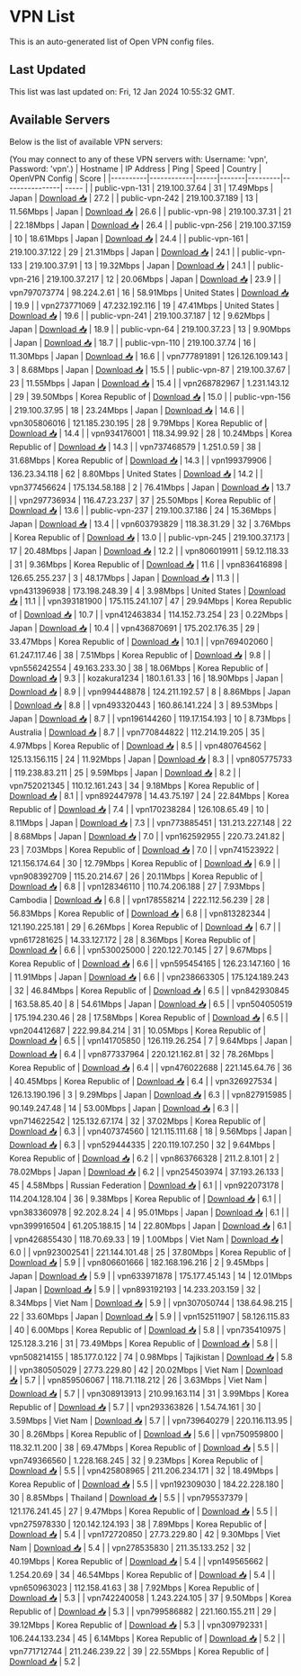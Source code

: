 # VPN List

This is an auto-generated list of Open VPN config files.

## Last Updated

This list was last updated on: Fri, 12 Jan 2024 10:55:32 GMT.

## Available Servers

Below is the list of available VPN servers:

(You may connect to any of these VPN servers with: Username: 'vpn', Password: 'vpn'.)
| Hostname | IP Address | Ping | Speed | Country | OpenVPN Config | Score |
|----------|------------|------|-------|---------|----------------| ----- |
| public-vpn-131 | 219.100.37.64 | 31 | 17.49Mbps | Japan | [Download 📥](./configs/server_0_JP.ovpn) | 27.2 |
| public-vpn-242 | 219.100.37.189 | 13 | 11.56Mbps | Japan | [Download 📥](./configs/server_1_JP.ovpn) | 26.6 |
| public-vpn-98 | 219.100.37.31 | 21 | 22.18Mbps | Japan | [Download 📥](./configs/server_2_JP.ovpn) | 26.4 |
| public-vpn-256 | 219.100.37.159 | 10 | 18.61Mbps | Japan | [Download 📥](./configs/server_3_JP.ovpn) | 24.4 |
| public-vpn-161 | 219.100.37.122 | 29 | 21.31Mbps | Japan | [Download 📥](./configs/server_4_JP.ovpn) | 24.1 |
| public-vpn-133 | 219.100.37.91 | 13 | 19.32Mbps | Japan | [Download 📥](./configs/server_5_JP.ovpn) | 24.1 |
| public-vpn-216 | 219.100.37.217 | 12 | 20.06Mbps | Japan | [Download 📥](./configs/server_6_JP.ovpn) | 23.9 |
| vpn797073774 | 98.224.2.61 | 16 | 58.91Mbps | United States | [Download 📥](./configs/server_7_US.ovpn) | 19.9 |
| vpn273771069 | 47.232.192.116 | 19 | 47.41Mbps | United States | [Download 📥](./configs/server_8_US.ovpn) | 19.6 |
| public-vpn-241 | 219.100.37.187 | 12 | 9.62Mbps | Japan | [Download 📥](./configs/server_9_JP.ovpn) | 18.9 |
| public-vpn-64 | 219.100.37.23 | 13 | 9.90Mbps | Japan | [Download 📥](./configs/server_10_JP.ovpn) | 18.7 |
| public-vpn-110 | 219.100.37.74 | 16 | 11.30Mbps | Japan | [Download 📥](./configs/server_11_JP.ovpn) | 16.6 |
| vpn777891891 | 126.126.109.143 | 3 | 8.68Mbps | Japan | [Download 📥](./configs/server_12_JP.ovpn) | 15.5 |
| public-vpn-87 | 219.100.37.67 | 23 | 11.55Mbps | Japan | [Download 📥](./configs/server_13_JP.ovpn) | 15.4 |
| vpn268782967 | 1.231.143.12 | 29 | 39.50Mbps | Korea Republic of | [Download 📥](./configs/server_14_KR.ovpn) | 15.0 |
| public-vpn-156 | 219.100.37.95 | 18 | 23.24Mbps | Japan | [Download 📥](./configs/server_15_JP.ovpn) | 14.6 |
| vpn305806016 | 121.185.230.195 | 28 | 9.79Mbps | Korea Republic of | [Download 📥](./configs/server_16_KR.ovpn) | 14.4 |
| vpn934176001 | 118.34.99.92 | 28 | 10.24Mbps | Korea Republic of | [Download 📥](./configs/server_17_KR.ovpn) | 14.3 |
| vpn737468579 | 1.251.0.59 | 38 | 31.68Mbps | Korea Republic of | [Download 📥](./configs/server_18_KR.ovpn) | 14.3 |
| vpn199379906 | 136.23.34.118 | 62 | 8.80Mbps | United States | [Download 📥](./configs/server_19_US.ovpn) | 14.2 |
| vpn377456624 | 175.134.58.188 | 2 | 76.41Mbps | Japan | [Download 📥](./configs/server_20_JP.ovpn) | 13.7 |
| vpn297736934 | 116.47.23.237 | 37 | 25.50Mbps | Korea Republic of | [Download 📥](./configs/server_21_KR.ovpn) | 13.6 |
| public-vpn-237 | 219.100.37.186 | 24 | 15.36Mbps | Japan | [Download 📥](./configs/server_22_JP.ovpn) | 13.4 |
| vpn603793829 | 118.38.31.29 | 32 | 3.76Mbps | Korea Republic of | [Download 📥](./configs/server_23_KR.ovpn) | 13.0 |
| public-vpn-245 | 219.100.37.173 | 17 | 20.48Mbps | Japan | [Download 📥](./configs/server_24_JP.ovpn) | 12.2 |
| vpn806019911 | 59.12.118.33 | 31 | 9.36Mbps | Korea Republic of | [Download 📥](./configs/server_25_KR.ovpn) | 11.6 |
| vpn836416898 | 126.65.255.237 | 3 | 48.17Mbps | Japan | [Download 📥](./configs/server_26_JP.ovpn) | 11.3 |
| vpn431396938 | 173.198.248.39 | 4 | 3.98Mbps | United States | [Download 📥](./configs/server_27_US.ovpn) | 11.1 |
| vpn393181900 | 175.115.241.107 | 47 | 29.94Mbps | Korea Republic of | [Download 📥](./configs/server_28_KR.ovpn) | 10.7 |
| vpn412463834 | 114.152.73.254 | 23 | 0.22Mbps | Japan | [Download 📥](./configs/server_29_JP.ovpn) | 10.4 |
| vpn436870691 | 175.202.176.35 | 29 | 33.47Mbps | Korea Republic of | [Download 📥](./configs/server_30_KR.ovpn) | 10.1 |
| vpn769402060 | 61.247.117.46 | 38 | 7.51Mbps | Korea Republic of | [Download 📥](./configs/server_31_KR.ovpn) | 9.8 |
| vpn556242554 | 49.163.233.30 | 38 | 18.06Mbps | Korea Republic of | [Download 📥](./configs/server_32_KR.ovpn) | 9.3 |
| kozakura1234 | 180.1.61.33 | 16 | 18.90Mbps | Japan | [Download 📥](./configs/server_33_JP.ovpn) | 8.9 |
| vpn994448878 | 124.211.192.57 | 8 | 8.86Mbps | Japan | [Download 📥](./configs/server_34_JP.ovpn) | 8.8 |
| vpn493320443 | 160.86.141.224 | 3 | 89.53Mbps | Japan | [Download 📥](./configs/server_35_JP.ovpn) | 8.7 |
| vpn196144260 | 119.17.154.193 | 10 | 8.73Mbps | Australia | [Download 📥](./configs/server_36_AU.ovpn) | 8.7 |
| vpn770844822 | 112.214.19.205 | 35 | 4.97Mbps | Korea Republic of | [Download 📥](./configs/server_37_KR.ovpn) | 8.5 |
| vpn480764562 | 125.13.156.115 | 24 | 11.92Mbps | Japan | [Download 📥](./configs/server_38_JP.ovpn) | 8.3 |
| vpn805775733 | 119.238.83.211 | 25 | 9.59Mbps | Japan | [Download 📥](./configs/server_39_JP.ovpn) | 8.2 |
| vpn752021345 | 110.12.161.243 | 34 | 9.18Mbps | Korea Republic of | [Download 📥](./configs/server_40_KR.ovpn) | 8.1 |
| vpn892447978 | 14.43.75.197 | 24 | 22.84Mbps | Korea Republic of | [Download 📥](./configs/server_41_KR.ovpn) | 7.4 |
| vpn170238284 | 126.108.65.49 | 10 | 8.11Mbps | Japan | [Download 📥](./configs/server_42_JP.ovpn) | 7.3 |
| vpn773885451 | 131.213.227.148 | 22 | 8.68Mbps | Japan | [Download 📥](./configs/server_43_JP.ovpn) | 7.0 |
| vpn162592955 | 220.73.241.82 | 23 | 7.03Mbps | Korea Republic of | [Download 📥](./configs/server_44_KR.ovpn) | 7.0 |
| vpn741523922 | 121.156.174.64 | 30 | 12.79Mbps | Korea Republic of | [Download 📥](./configs/server_45_KR.ovpn) | 6.9 |
| vpn908392709 | 115.20.214.67 | 26 | 20.11Mbps | Korea Republic of | [Download 📥](./configs/server_46_KR.ovpn) | 6.8 |
| vpn128346110 | 110.74.206.188 | 27 | 7.93Mbps | Cambodia | [Download 📥](./configs/server_47_KH.ovpn) | 6.8 |
| vpn178558214 | 222.112.56.239 | 28 | 56.83Mbps | Korea Republic of | [Download 📥](./configs/server_48_KR.ovpn) | 6.8 |
| vpn813282344 | 121.190.225.181 | 29 | 6.26Mbps | Korea Republic of | [Download 📥](./configs/server_49_KR.ovpn) | 6.7 |
| vpn617281625 | 14.33.127.172 | 28 | 8.36Mbps | Korea Republic of | [Download 📥](./configs/server_50_KR.ovpn) | 6.6 |
| vpn530025000 | 220.122.70.145 | 27 | 9.67Mbps | Korea Republic of | [Download 📥](./configs/server_51_KR.ovpn) | 6.6 |
| vpn595454165 | 126.23.147.160 | 16 | 11.91Mbps | Japan | [Download 📥](./configs/server_52_JP.ovpn) | 6.6 |
| vpn238663305 | 175.124.189.243 | 32 | 46.84Mbps | Korea Republic of | [Download 📥](./configs/server_53_KR.ovpn) | 6.5 |
| vpn842930845 | 163.58.85.40 | 8 | 54.61Mbps | Japan | [Download 📥](./configs/server_54_JP.ovpn) | 6.5 |
| vpn504050519 | 175.194.230.46 | 28 | 17.58Mbps | Korea Republic of | [Download 📥](./configs/server_55_KR.ovpn) | 6.5 |
| vpn204412687 | 222.99.84.214 | 31 | 10.05Mbps | Korea Republic of | [Download 📥](./configs/server_56_KR.ovpn) | 6.5 |
| vpn141705850 | 126.119.26.254 | 7 | 9.64Mbps | Japan | [Download 📥](./configs/server_57_JP.ovpn) | 6.4 |
| vpn877337964 | 220.121.162.81 | 32 | 78.26Mbps | Korea Republic of | [Download 📥](./configs/server_58_KR.ovpn) | 6.4 |
| vpn476022688 | 221.145.64.76 | 36 | 40.45Mbps | Korea Republic of | [Download 📥](./configs/server_59_KR.ovpn) | 6.4 |
| vpn326927534 | 126.13.190.196 | 3 | 9.29Mbps | Japan | [Download 📥](./configs/server_60_JP.ovpn) | 6.3 |
| vpn827915985 | 90.149.247.48 | 14 | 53.00Mbps | Japan | [Download 📥](./configs/server_61_JP.ovpn) | 6.3 |
| vpn714622542 | 125.132.67.174 | 32 | 37.02Mbps | Korea Republic of | [Download 📥](./configs/server_62_KR.ovpn) | 6.3 |
| vpn407374560 | 121.115.111.68 | 18 | 9.56Mbps | Japan | [Download 📥](./configs/server_63_JP.ovpn) | 6.3 |
| vpn529444335 | 220.119.107.250 | 32 | 9.64Mbps | Korea Republic of | [Download 📥](./configs/server_64_KR.ovpn) | 6.2 |
| vpn863766328 | 211.2.8.101 | 2 | 78.02Mbps | Japan | [Download 📥](./configs/server_65_JP.ovpn) | 6.2 |
| vpn254503974 | 37.193.26.133 | 45 | 4.58Mbps | Russian Federation | [Download 📥](./configs/server_66_RU.ovpn) | 6.1 |
| vpn922073178 | 114.204.128.104 | 36 | 9.38Mbps | Korea Republic of | [Download 📥](./configs/server_67_KR.ovpn) | 6.1 |
| vpn383360978 | 92.202.8.24 | 4 | 95.01Mbps | Japan | [Download 📥](./configs/server_68_JP.ovpn) | 6.1 |
| vpn399916504 | 61.205.188.15 | 14 | 22.80Mbps | Japan | [Download 📥](./configs/server_69_JP.ovpn) | 6.1 |
| vpn426855430 | 118.70.69.33 | 19 | 1.00Mbps | Viet Nam | [Download 📥](./configs/server_70_VN.ovpn) | 6.0 |
| vpn923002541 | 221.144.101.48 | 25 | 37.80Mbps | Korea Republic of | [Download 📥](./configs/server_71_KR.ovpn) | 5.9 |
| vpn806601666 | 182.168.196.216 | 2 | 9.45Mbps | Japan | [Download 📥](./configs/server_72_JP.ovpn) | 5.9 |
| vpn633971878 | 175.177.45.143 | 14 | 12.01Mbps | Japan | [Download 📥](./configs/server_73_JP.ovpn) | 5.9 |
| vpn893192193 | 14.233.203.159 | 32 | 8.34Mbps | Viet Nam | [Download 📥](./configs/server_74_VN.ovpn) | 5.9 |
| vpn307050744 | 138.64.98.215 | 22 | 33.60Mbps | Japan | [Download 📥](./configs/server_75_JP.ovpn) | 5.9 |
| vpn152511907 | 58.126.115.83 | 40 | 6.00Mbps | Korea Republic of | [Download 📥](./configs/server_76_KR.ovpn) | 5.8 |
| vpn735410975 | 125.128.3.216 | 31 | 73.49Mbps | Korea Republic of | [Download 📥](./configs/server_77_KR.ovpn) | 5.8 |
| vpn508214155 | 185.177.0.122 | 74 | 0.98Mbps | Tajikistan | [Download 📥](./configs/server_78_TJ.ovpn) | 5.8 |
| vpn380505029 | 27.73.229.80 | 42 | 20.02Mbps | Viet Nam | [Download 📥](./configs/server_79_VN.ovpn) | 5.7 |
| vpn859506067 | 118.71.118.212 | 26 | 3.63Mbps | Viet Nam | [Download 📥](./configs/server_80_VN.ovpn) | 5.7 |
| vpn308913913 | 210.99.163.114 | 31 | 3.99Mbps | Korea Republic of | [Download 📥](./configs/server_81_KR.ovpn) | 5.7 |
| vpn293363826 | 1.54.74.161 | 30 | 3.59Mbps | Viet Nam | [Download 📥](./configs/server_82_VN.ovpn) | 5.7 |
| vpn739640279 | 220.116.113.95 | 30 | 8.26Mbps | Korea Republic of | [Download 📥](./configs/server_83_KR.ovpn) | 5.6 |
| vpn750959800 | 118.32.11.200 | 38 | 69.47Mbps | Korea Republic of | [Download 📥](./configs/server_84_KR.ovpn) | 5.5 |
| vpn749366560 | 1.228.168.245 | 32 | 9.23Mbps | Korea Republic of | [Download 📥](./configs/server_85_KR.ovpn) | 5.5 |
| vpn425808965 | 211.206.234.171 | 32 | 18.49Mbps | Korea Republic of | [Download 📥](./configs/server_86_KR.ovpn) | 5.5 |
| vpn192309030 | 184.22.228.180 | 30 | 8.85Mbps | Thailand | [Download 📥](./configs/server_87_TH.ovpn) | 5.5 |
| vpn795537379 | 121.176.241.45 | 27 | 9.47Mbps | Korea Republic of | [Download 📥](./configs/server_88_KR.ovpn) | 5.5 |
| vpn275978330 | 120.142.124.193 | 38 | 7.89Mbps | Korea Republic of | [Download 📥](./configs/server_89_KR.ovpn) | 5.4 |
| vpn172720850 | 27.73.229.80 | 42 | 9.30Mbps | Viet Nam | [Download 📥](./configs/server_90_VN.ovpn) | 5.4 |
| vpn278535830 | 211.35.133.252 | 32 | 40.19Mbps | Korea Republic of | [Download 📥](./configs/server_91_KR.ovpn) | 5.4 |
| vpn149565662 | 1.254.20.69 | 34 | 46.54Mbps | Korea Republic of | [Download 📥](./configs/server_92_KR.ovpn) | 5.4 |
| vpn650963023 | 112.158.41.63 | 38 | 7.92Mbps | Korea Republic of | [Download 📥](./configs/server_93_KR.ovpn) | 5.3 |
| vpn742240058 | 1.243.224.105 | 37 | 9.50Mbps | Korea Republic of | [Download 📥](./configs/server_94_KR.ovpn) | 5.3 |
| vpn799586882 | 221.160.155.211 | 29 | 39.12Mbps | Korea Republic of | [Download 📥](./configs/server_95_KR.ovpn) | 5.3 |
| vpn309792331 | 106.244.133.234 | 45 | 6.14Mbps | Korea Republic of | [Download 📥](./configs/server_96_KR.ovpn) | 5.2 |
| vpn771712744 | 211.246.239.22 | 39 | 22.55Mbps | Korea Republic of | [Download 📥](./configs/server_97_KR.ovpn) | 5.2 |
